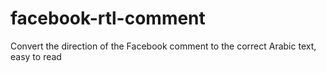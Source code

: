# facebook-rtl-comment
Convert the direction of the Facebook comment to the correct Arabic text, easy to read
